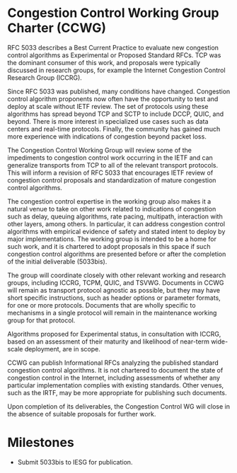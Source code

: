 # Congestion Control Working Group Charter (CCWG)

RFC 5033 describes a Best Current Practice to evaluate new congestion control
algorithms as Experimental or Proposed Standard RFCs. TCP was the dominant
consumer of this work, and proposals were typically discussed in research
groups, for example the Internet Congestion Control Research Group (ICCRG).

Since RFC 5033 was published, many conditions have changed. Congestion control
algorithm proponents now often have the opportunity to test and deploy at scale
without IETF review. The set of protocols using these algorithms has spread
beyond TCP and SCTP to include DCCP, QUIC, and beyond. There is more interest
in specialized use cases such as data centers and real-time protocols. Finally,
the community has gained much more experience with indications of congestion
beyond packet loss.

The Congestion Control Working Group will review some of the impediments to
congestion control work occurring in the IETF and can generalize transports
from TCP to all of the relevant transport protocols. This will inform a
revision of RFC 5033 that encourages IETF review of congestion control
proposals and standardization of mature congestion control algorithms.

The congestion control expertise in the working group also makes it a natural
venue to take on other work related to indications of congestion such as delay,
queuing algorithms, rate pacing, multipath, interaction with other layers,
among others. In particular, it can address congestion control algorithms with
empirical evidence of safety and stated intent to deploy by major
implementations. The working group is intended to be a home for such work, and
it is chartered to adopt proposals in this space if such congestion control
algorithms are presented before or after the completion of the initial
deliverable (5033bis).

The group will coordinate closely with other relevant working and research
groups, including ICCRG, TCPM, QUIC, and TSVWG. Documents in CCWG will remain
as transport protocol agnostic as possible, but they may have short specific
instructions, such as header options or parameter formats, for one or more
protocols. Documents that are wholly specific to mechanisms in a single
protocol will remain in the maintenance working group for that protocol.

Algorithms proposed for Experimental status, in consultation with ICCRG, based
on an assessment of their maturity and likelihood of near-term wide-scale
deployment, are in scope.

CCWG can publish Informational RFCs analyzing the published standard congestion
control algorithms. It is not chartered to document the state of congestion
control in the Internet, including assessments of whether any particular
implementation complies with existing standards. Other venues, such as the
IRTF, may be more appropriate for publishing such documents.

Upon completion of its deliverables, the Congestion Control WG will close in 
the absence of suitable proposals for further work.

# Milestones

  - Submit 5033bis to IESG for publication.
